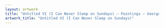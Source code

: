 ```yaml
---
layout: artwork
title: "Untitled VI (I Can Never Sleep on Sundays) — Paintings — George Chapman"
artwork_title: "Untitled VI (I Can Never Sleep on Sundays)"
---
```

